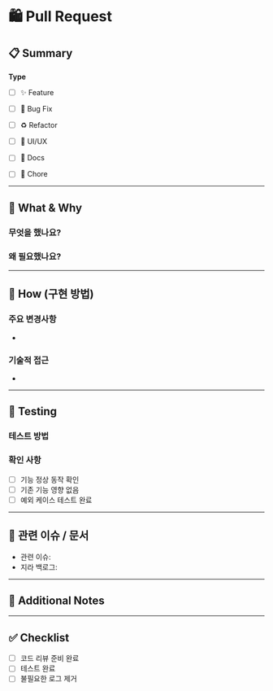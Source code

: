 # 🛍️ Pull Request

## 📋 Summary
<!-- 이 PR이 무엇을 하는지 한 줄로 요약해주세요 -->


**Type**
- [ ] ✨ Feature
- [ ] 🐛 Bug Fix
- [ ] ♻️ Refactor
- [ ] 🎨 UI/UX
- [ ] 📝 Docs
- [ ] 🔧 Chore


---

## 🎯 What & Why
### 무엇을 했나요?
<!-- 구현한 기능이나 수정한 내용을 설명해주세요 -->

### 왜 필요했나요?
<!-- 이 작업이 필요한 이유나 해결하려는 문제를 설명해주세요 -->

---

## 🔧 How (구현 방법)
### 주요 변경사항
- 

### 기술적 접근
- 

---

## 🧪 Testing
### 테스트 방법
<!-- 어떻게 테스트했는지 설명해주세요 -->

### 확인 사항
- [ ] 기능 정상 동작 확인
- [ ] 기존 기능 영향 없음
- [ ] 예외 케이스 테스트 완료

---

## 📎 관련 이슈 / 문서
- 관련 이슈:
- 지라 백로그: 
---

## 💬 Additional Notes
<!-- 리뷰어가 알아야 할 추가 정보나 주의사항 -->

---

## ✅ Checklist
- [ ] 코드 리뷰 준비 완료
- [ ] 테스트 완료
- [ ] 불필요한 로그 제거
